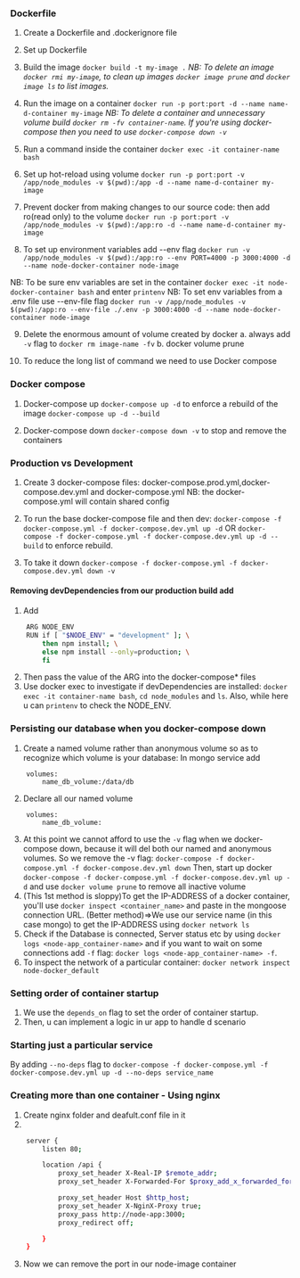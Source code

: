 ### Dockerfile

1.  Create a Dockerfile and .dockerignore file

2.  Set up Dockerfile

3.  Build the image `docker build -t my-image .`
    _NB: To delete an image `docker rmi my-image`, to clean up images `docker image prune` and `docker image ls` to list images._

4.  Run the image on a container `docker run -p port:port -d --name name-d-container my-image`
    _NB: To delete a container and unnecessary volume build `docker rm -fv container-name`. If you're using docker-compose then you need to use `docker-compose down -v`_

5.  Run a command inside the container `docker exec -it container-name bash`

6.  Set up hot-reload using volume
    `docker run -p port:port -v /app/node_modules -v $(pwd):/app -d --name name-d-container my-image`

7.  Prevent docker from making changes to our source code: then add ro(read only) to the volume
    `docker run -p port:port -v /app/node_modules -v $(pwd):/app:ro -d --name name-d-container my-image`

8.  To set up environment variables add --env flag
    `docker run -v /app/node_modules -v $(pwd):/app:ro --env PORT=4000 -p 3000:4000 -d --name node-docker-container node-image`

NB: To be sure env variables are set in the container `docker exec -it node-docker-container bash` and enter `printenv`
NB: To set env variables from a .env file use --env-file flag `docker run -v /app/node_modules -v $(pwd):/app:ro --env-file ./.env -p 3000:4000 -d --name node-docker-container node-image`

9. Delete the enormous amount of volume created by docker
   a. always add `-v` flag to `docker rm image-name -fv`
   b. docker volume prune

10. To reduce the long list of command we need to use Docker compose

### Docker compose

1.  Docker-compose up `docker-compose up -d` to enforce a rebuild of the image `docker-compose up -d --build`

2.  Docker-compose down `docker-compose down -v` to stop and remove the containers

### Production vs Development

1.  Create 3 docker-compose files: docker-compose.prod.yml,docker-compose.dev.yml and docker-compose.yml
    NB: the docker-compose.yml will contain shared config
2.  To run the base docker-compose file and then dev: `docker-compose -f docker-compose.yml -f docker-compose.dev.yml up -d` OR `docker-compose -f docker-compose.yml -f docker-compose.dev.yml up -d --build` to enforce rebuild.

3.  To take it down `docker-compose -f docker-compose.yml -f docker-compose.dev.yml down -v`

#### Removing devDependencies from our production build add

1. Add

```bash
    ARG NODE_ENV
    RUN if [ "$NODE_ENV" = "development" ]; \
        then npm install; \
        else npm install --only=production; \
        fi
```

2. Then pass the value of the ARG into the docker-compose\* files
3. Use docker exec to investigate if devDependencies are installed:
   `docker exec -it container-name bash`, `cd node_modules` and `ls`. Also, while here u can `printenv` to check the NODE_ENV.

### Persisting our database when you docker-compose down

1. Create a named volume rather than anonymous volume so as to recognize which volume is your database: In mongo service add

```
    volumes:
        name_db_volume:/data/db
```

2. Declare all our named volume

```
    volumes:
        name_db_volume:
```

3. At this point we cannot afford to use the `-v` flag when we docker-compose down, because it will del both our named and anonymous volumes. So we remove the -v flag:
   `docker-compose -f docker-compose.yml -f docker-compose.dev.yml down`
   Then, start up docker `docker-compose -f docker-compose.yml -f docker-compose.dev.yml up -d` and use `docker volume prune` to remove all inactive volume
4. (This 1st method is sloppy)To get the IP-ADDRESS of a docker container, you'll use `docker inspect <container_name>` and paste in the mongoose connection URL.
   (Better method)=>We use our service name (in this case mongo) to get the IP-ADDRESS using `docker network ls`
5. Check if the Database is connected, Server status etc by using `docker logs <node-app_container-name>` and if you want to wait on some connections add `-f` flag: `docker logs <node-app_container-name> -f`.
6. To inspect the network of a particular container:
   `docker network inspect node-docker_default`

### Setting order of container startup

1. We use the `depends_on` flag to set the order of container startup.
2. Then, u can implement a logic in ur app to handle d scenario

### Starting just a particular service

By adding `--no-deps` flag to
`docker-compose -f docker-compose.yml -f docker-compose.dev.yml up -d --no-deps service_name`

### Creating more than one container - Using nginx

1. Create nginx folder and deafult.conf file in it
2.

```bash
    server {
        listen 80;

        location /api {
            proxy_set_header X-Real-IP $remote_addr;
            proxy_set_header X-Forwarded-For $proxy_add_x_forwarded_for;

            proxy_set_header Host $http_host;
            proxy_set_header X-NginX-Proxy true;
            proxy_pass http://node-app:3000;
            proxy_redirect off;

        }
    }
```

3. Now we can remove the port in our node-image container
